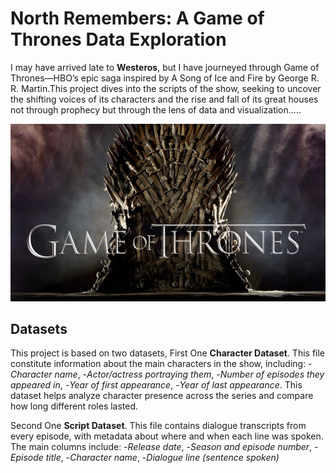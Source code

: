 # North Remembers: A Game of Thrones Data Exploration
I may have arrived late to **Westeros**, but I have journeyed through Game of Thrones—HBO’s epic saga inspired by A Song of Ice and Fire by George R. R. Martin.This project dives into the scripts of the show, seeking to uncover the shifting voices of its characters and the rise and fall of its great houses not through prophecy but through the lens of data and visualization.....



![GoT](./visuals/GoT.jpeg)


## Datasets
This project is based on two datasets, First One **Character Dataset**. This file constitute information about the main characters in the show, including: 
-*Character name*, 
-*Actor/actress portraying them*, 
-*Number of episodes they appeared in*, 
-*Year of first appearance*, 
-*Year of last appearance*. 
This dataset helps analyze character presence across the series and compare how long different roles lasted.

Second One **Script Dataset**. This file contains dialogue transcripts from every episode, with metadata about where and when each line was spoken. The main columns include: 
-*Release date*, 
-*Season and episode number*, 
-*Episode title*, 
-*Character name*, 
-*Dialogue line (sentence spoken)*
